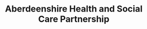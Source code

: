 ---
schema: default
title: Aberdeenshire Health and Social Care Partnership
description: Health and social care partnership for the Aberdeenshire  area
logo: ''
type:
- Other Scottish Govt agency
portal_url: ''
org_url: https://www.aberdeenshire.gov.uk/social-care-and-health/ahscp/about-ahscp/
twitter_handle: 
wikidata_qid: Q104246346
wdtk_id: aberdeenshire_health_and_social_care_partnership
---